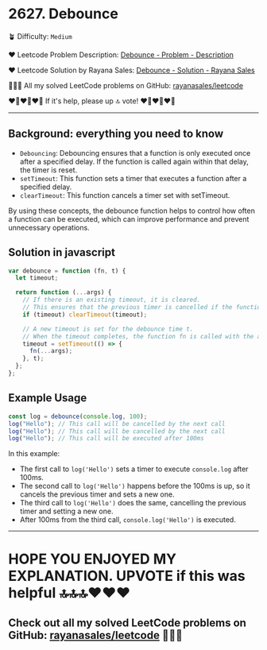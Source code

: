 # 2627. Debounce

🪴 Difficulty: `Medium`

❤️ Leetcode Problem Description: [Debounce - Problem - Description](https://leetcode.com/problems/debounce/description/)

❤️ Leetcode Solution by Rayana Sales: [Debounce - Solution - Rayana Sales](https://leetcode.com/problems/debounce/solutions/5604417/debouncing-without-mystery-simple-beginner-friendly/)

💁🏻‍♀️ All my solved LeetCode problems on GitHub: [rayanasales/leetcode](https://github.com/rayanasales/leetcode)

❤️‍🔥❤️‍🔥❤️‍🔥 If it's help, please up 🔝 vote! ❤️‍🔥❤️‍🔥❤️‍🔥

---

## Background: everything you need to know

- `Debouncing`: Debouncing ensures that a function is only executed once after a specified delay. If the function is called again within that delay, the timer is reset.
- `setTimeout`: This function sets a timer that executes a function after a specified delay.
- `clearTimeout`: This function cancels a timer set with setTimeout.

By using these concepts, the debounce function helps to control how often a function can be executed, which can improve performance and prevent unnecessary operations.

## Solution in javascript

```js
var debounce = function (fn, t) {
  let timeout;

  return function (...args) {
    // If there is an existing timeout, it is cleared.
    // This ensures that the previous timer is cancelled if the function is called again within the debounce time.
    if (timeout) clearTimeout(timeout);

    // A new timeout is set for the debounce time t.
    // When the timeout completes, the function fn is called with the arguments (args)
    timeout = setTimeout(() => {
      fn(...args);
    }, t);
  };
};
```

## Example Usage

```javascript
const log = debounce(console.log, 100);
log("Hello"); // This call will be cancelled by the next call
log("Hello"); // This call will be cancelled by the next call
log("Hello"); // This call will be executed after 100ms
```

In this example:

- The first call to `log('Hello')` sets a timer to execute `console.log` after 100ms.
- The second call to `log('Hello')` happens before the 100ms is up, so it cancels the previous timer and sets a new one.
- The third call to `log('Hello')` does the same, cancelling the previous timer and setting a new one.
- After 100ms from the third call, `console.log('Hello')` is executed.

---

# HOPE YOU ENJOYED MY EXPLANATION. UPVOTE if this was helpful 🔝🔝🔝❤️❤️❤️

## Check out all my solved LeetCode problems on GitHub: [rayanasales/leetcode](https://github.com/rayanasales/leetcode) 🤙😚🤘
